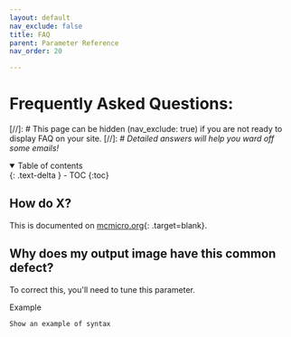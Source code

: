 ```yaml
---
layout: default
nav_exclude: false
title: FAQ
parent: Parameter Reference
nav_order: 20

---
```

# Frequently Asked Questions:
[//]: # This page can be hidden (nav_exclude: true) if you are not ready to display FAQ on your site.
[//]: # *Detailed answers will help you ward off some emails!*

<details open markdown="block">
  <summary>
    Table of contents
  </summary>
  {: .text-delta }
  - TOC
{:toc}
</details>

## How do X?
This is documented on [mcmicro.org](mcmicro.org){: .target=blank}.

## Why does my output image have this common defect?

To correct this, you'll need to tune this parameter. 

Example
```
Show an example of syntax
```
